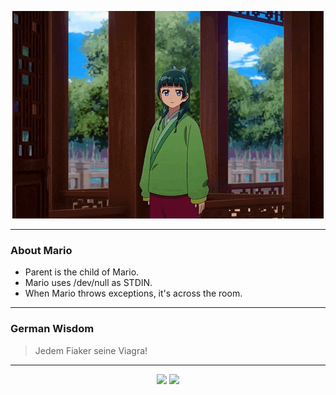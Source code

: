 <p align="center">
  <img src="assets/maomao.gif" />
</p>

---

### About Mario
- Parent is the child of Mario.
- Mario uses /dev/null as STDIN.
- When Mario throws exceptions, it's across the room.

---

### German Wisdom
> Jedem Fiaker seine Viagra!

---

<p align="center">
  <a>
    <img height="180em" src="https://github-readme-stats-eight-theta.vercel.app/api?username=Torfkopp&show_icons=true&theme=dark&include_all_commits=true&count_private=true"/>
  </a>
  <a href="https://github.com/Torfkopp?tab=repositories">
    <img height="180em" src="https://github-readme-stats-eight-theta.vercel.app/api/top-langs/?username=torfkopp&layout=compact&theme=dark&langs_count=8&hide=java"/>
  </a>
</p>
